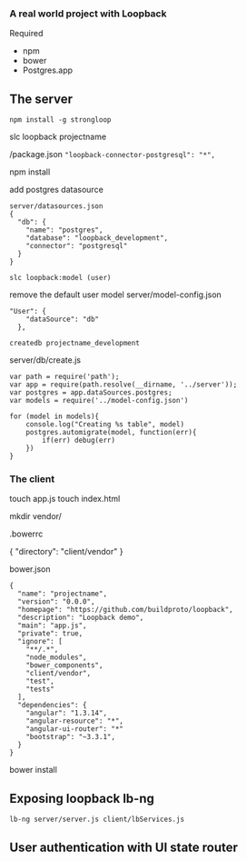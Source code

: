 ### A real world project with Loopback

Required
- npm
- bower
- Postgres.app

## The server

```
npm install -g strongloop
```

slc loopback projectname

/package.json 
`"loopback-connector-postgresql": "*",`

npm install

add postgres datasource


``` 
server/datasources.json
{
  "db": {
    "name": "postgres",
    "database": "loopback_development",
    "connector": "postgresql"
  }
}
```

```
slc loopback:model (user)
```

remove the default user model
server/model-config.json
```
"User": {
    "dataSource": "db"
  },
```

```
createdb projectname_development
```

server/db/create.js
```
var path = require('path');
var app = require(path.resolve(__dirname, '../server'));
var postgres = app.dataSources.postgres;
var models = require('../model-config.json')

for (model in models){
	console.log("Creating %s table", model)	
	postgres.automigrate(model, function(err){
		if(err) debug(err)
	})	
}
```

### The client 

touch app.js
touch index.html

mkdir vendor/

.bowerrc

{
  "directory": "client/vendor"
}

bower.json

```
{
  "name": "projectname",
  "version": "0.0.0",
  "homepage": "https://github.com/buildproto/loopback",
  "description": "Loopback demo",
  "main": "app.js",
  "private": true,
  "ignore": [
    "**/.*",
    "node_modules",
    "bower_components",
    "client/vendor",
    "test",
    "tests"
  ],
  "dependencies": {
    "angular": "1.3.14",
    "angular-resource": "*",
    "angular-ui-router": "*"
    "bootstrap": "~3.3.1",
  }
}
```

bower install 

## Exposing loopback lb-ng
```
lb-ng server/server.js client/lbServices.js
```

## User authentication with UI state router





